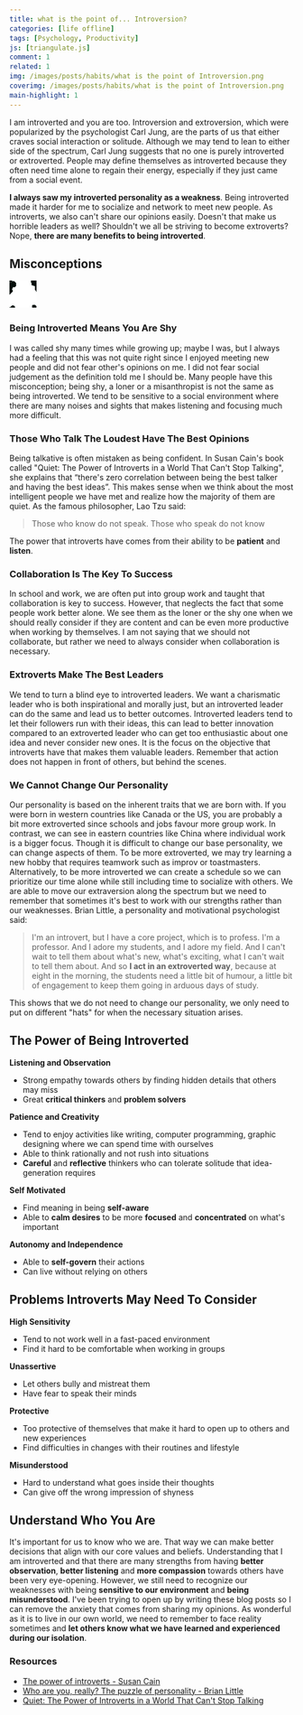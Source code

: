 ```yaml
---
title: what is the point of... Introversion?
categories: [life offline]
tags: [Psychology, Productivity]
js: [triangulate.js]
comment: 1
related: 1
img: /images/posts/habits/what is the point of Introversion.png
coverimg: /images/posts/habits/what is the point of Introversion.png
main-highlight: 1
---
```

I am introverted and you are too. Introversion and extroversion, which were popularized by the psychologist Carl Jung, are the parts of us that either craves social interaction or solitude. Although we may tend to lean to either side of the spectrum, Carl Jung suggests that no one is purely introverted or extroverted. People may define themselves as introverted because they often need time alone to regain their energy, especially if they just came from a social event. 

**I always saw my introverted personality as a weakness**. Being introverted made it harder for me to socialize and network to meet new people. As introverts, we also can't share our opinions easily. Doesn't that make us horrible leaders as well? Shouldn't we all be striving to become extroverts? Nope, **there are many benefits to being introverted**.

## Misconceptions

<img alt="Pixel Me Introverted" loading="lazy" src="/images/posts/habits/Pixel Me Introverted.gif" class="right-align pixelart">

### Being Introverted Means You Are Shy

I was called shy many times while growing up; maybe I was, but I always had a feeling that this was not quite right since I enjoyed meeting new people and did not fear other's opinions on me. I did not fear social judgement as the definition told me I should be. Many people have this misconception; being shy, a loner or a misanthropist is not the same as being introverted. We tend to be sensitive to a social environment where there are many noises and sights that makes listening and focusing much more difficult.  

### Those Who Talk The Loudest Have The Best Opinions

Being talkative is often mistaken as being confident. In Susan Cain's book called "Quiet: The Power of Introverts in a World That Can't Stop Talking", she explains that “there's zero correlation between being the best talker and having the best ideas”. This makes sense when we think about the most intelligent people we have met and realize how the majority of them are quiet. As the famous philosopher, Lao Tzu said:

> Those who know do not speak. Those who speak do not know

The power that introverts have comes from their ability to be **patient** and **listen**. 

### Collaboration Is The Key To Success

In school and work, we are often put into group work and taught that collaboration is key to success. However, that neglects the fact that some people work better alone. We see them as the loner or the shy one when we should really consider if they are content and can be even more productive when working by themselves. I am not saying that we should not collaborate, but rather we need to always consider when collaboration is necessary.

### Extroverts Make The Best Leaders

We tend to turn a blind eye to introverted leaders. We want a charismatic leader who is both inspirational and morally just, but an introverted leader can do the same and lead us to better outcomes. Introverted leaders tend to let their followers run with their ideas, this can lead to better innovation compared to an extroverted leader who can get too enthusiastic about one idea and never consider new ones. It is the focus on the objective that introverts have that makes them valuable leaders. Remember that action does not happen in front of others, but behind the scenes.

### We Cannot Change Our Personality

Our personality is based on the inherent traits that we are born with. If you were born in western countries like Canada or the US, you are probably a bit more extroverted since schools and jobs favour more group work. In contrast, we can see in eastern countries like China where individual work is a bigger focus. Though it is difficult to change our base personality, we can change aspects of them. To be more extroverted, we may try learning a new hobby that requires teamwork such as improv or toastmasters. Alternatively, to be more introverted we can create a schedule so we can prioritize our time alone while still including time to socialize with others. We are able to move our extraversion along the spectrum but we need to remember that sometimes it's best to work with our strengths rather than our weaknesses. Brian Little, a personality and motivational psychologist said:

> I'm an introvert, but I have a core project, which is to profess. I'm a professor. And I adore my students, and I adore my field. And I can't wait to tell them about what's new, what's exciting, what I can't wait to tell them about. And so **I act in an extroverted way**, because at eight in the morning, the students need a little bit of humour, a little bit of engagement to keep them going in arduous days of study. 

This shows that we do not need to change our personality, we only need to put on different "hats" for when the necessary situation arises.

## The Power of Being Introverted

**Listening and Observation**

- Strong empathy towards others by finding hidden details that others may miss
- Great **critical thinkers** and **problem solvers**

**Patience and Creativity**

- Tend to enjoy activities like writing, computer programming, graphic designing where we can spend time with ourselves
- Able to think rationally and not rush into situations
- **Careful** and **reflective** thinkers who can tolerate solitude that idea-generation requires

**Self Motivated**

- Find meaning in being **self-aware**
- Able to **calm desires** to be more **focused** and **concentrated** on what's important

**Autonomy and Independence**

- Able to **self-govern** their actions
- Can live without relying on others

## Problems Introverts May Need To Consider

**High Sensitivity**

- Tend to not work well in a fast-paced environment
- Find it hard to be comfortable when working in groups

**Unassertive**

- Let others bully and mistreat them
- Have fear to speak their minds

**Protective**

- Too protective of themselves that make it hard to open up to others and new experiences
- Find difficulties in changes with their routines and lifestyle

**Misunderstood**

- Hard to understand what goes inside their thoughts
- Can give off the wrong impression of shyness

## Understand Who You Are

It's important for us to know who we are. That way we can make better decisions that align with our core values and beliefs. Understanding that I am introverted and that there are many strengths from having **better observation**, **better listening** and **more compassion** towards others have been very eye-opening. However, we still need to recognize our weaknesses with being **sensitive to our environment** and **being misunderstood**. I've been trying to open up by writing these blog posts so I can remove the anxiety that comes from sharing my opinions. As wonderful as it is to live in our own world, we need to remember to face reality sometimes and **let others know what we have learned and experienced during our isolation**.

### Resources
- [The power of introverts - Susan Cain](https://www.youtube.com/watch?v=c0KYU2j0TM4)
- [Who are you, really? The puzzle of personality - Brian Little](https://youtu.be/qYvXk_bqlBk)
- [Quiet: The Power of Introverts in a World That Can't Stop Talking](https://www.goodreads.com/book/show/8520610-quiet)


